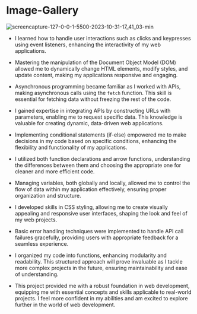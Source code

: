 ﻿# Image-Gallery

![screencapture-127-0-0-1-5500-2023-10-31-17_41_03-min](https://github.com/AdarshRai0/Image-Gallery/assets/91651054/ccb8f571-8acb-442c-96fd-3129acf227be)

 
- I learned how to handle user interactions such as clicks and keypresses using event listeners, enhancing the interactivity of my web applications.
  
- Mastering the manipulation of the Document Object Model (DOM) allowed me to dynamically change HTML elements, modify styles, and update content, making my applications responsive and engaging.
  
- Asynchronous programming became familiar as I worked with APIs, making asynchronous calls using the `fetch` function. This skill is essential for fetching data without freezing the rest of the code.
  
- I gained expertise in integrating APIs by constructing URLs with parameters, enabling me to request specific data. This knowledge is valuable for creating dynamic, data-driven web applications.
  
- Implementing conditional statements (if-else) empowered me to make decisions in my code based on specific conditions, enhancing the flexibility and functionality of my applications.
  
- I utilized both function declarations and arrow functions, understanding the differences between them and choosing the appropriate one for cleaner and more efficient code.
  
- Managing variables, both globally and locally, allowed me to control the flow of data within my application effectively, ensuring proper organization and structure.
  
- I developed skills in CSS styling, allowing me to create visually appealing and responsive user interfaces, shaping the look and feel of my web projects.
  
- Basic error handling techniques were implemented to handle API call failures gracefully, providing users with appropriate feedback for a seamless experience.
  
- I organized my code into functions, enhancing modularity and readability. This structured approach will prove invaluable as I tackle more complex projects in the future, ensuring maintainability and ease of understanding. 

- This project provided me with a robust foundation in web development, equipping me with essential concepts and skills applicable to real-world projects. I feel more confident in my abilities and am excited to explore further in the world of web development.
